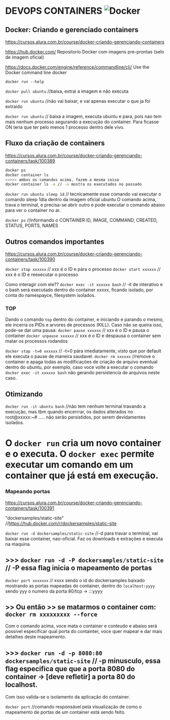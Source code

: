 # DEVOPS CONTAINERS ![Docker](https://img.shields.io/badge/docker-%230db7ed.svg?style=for-the-badge&logo=docker&logoColor=white)

## Docker: Criando e gerenciado containers

https://cursos.alura.com.br/course/docker-criando-gerenciando-containers




https://hub.docker.com/ Repositorio Docker com imagens pre-prontas (selo de imagem oficial)

https://docs.docker.com/engine/reference/commandline/cli/  Use the Docker command line docker


```docker run --help```



```docker pull ubuntu``` //baixa, extrai a imagem e não executa

```docker run ubuntu``` //não vai baixar, e vai apenas executar o que ja foi extraido


```docker run ubuntu``` // baixa a imagem, executa ubuntu e para, pois nao tem mais nenhum processo segurando a execução do container. Para ficasse ON teria que ter pelo menos 1 processo dentro dele vivo.

## Fluxo da criação de containers 
https://cursos.alura.com.br/course/docker-criando-gerenciando-containers/task/100389

```sh
docker ps
docker container ls 
>>>>> ambos os comandos acima, fazem a mesma coisa
docker container ls -a // -a mostra os executados no passado
```



```docker run ubuntu sleep 1d``` // tecnicamente esse comando vai executar o comando sleep 1dia dentro da imagem oficial ubuntu
O comando acima, trava o terminal, e precisa-se abrir outro e pode executar o comando abaixo para ver o container no ar.

```docker ps``` //informando o CONTAINER ID, IMAGE, COMMAND, CREATED, STATUS, PORTS, NAMES


## Outros comandos importantes
https://cursos.alura.com.br/course/docker-criando-gerenciando-containers/task/100390

```docker stop xxxxxx``` // xxx é o ID e pára o processo
```docker start xxxxxx``` // xxx é o ID e reexecutar o processo

Como interagir com ele??
```docker exec -it xxxxxx bash``` // -it de interativo e o bash será executado dentro do container xxxxx, ficando isolado, por conta do namespayce, filesystem isolados.

### TOP
Dando o comando ```top``` dentro do container, e iniciando e parando o mesmo, ele incerra os PIDs e arvores de processos (KILL). Caso não se queira isso, pode-se dar uma pausa:
```docker pause xxxxxx``` // xxx é o ID e pausa o container
```docker unpause xxxxxx``` // xxx é o ID e despausa o container sem matar os processos rodandos

```docker stop -t=0 xxxxxx``` // -t=0 pára imediatamente, visto que por default ele executa o pause de maneira saudavel.
```docker rm xxxxxx``` //remove o container e apaga todas as modificações de criação de arquivo eventual dentro do ubuntu, por exemplo, caso voce volte a executar o comando ```docker exec -it xxxxxx bash``` não gerando persistencia de arquivos neste caso.

## Otimizando

```docker run -it ubuntu bash```  //não tem nenhum terminal travando a execução, mas tbm quando encerrrar, os dados alterados no root@xxxxx:~# ..... não serão persistidos, por serem devidamentes isolados.

# O ```docker run``` cria um novo container e o executa. O ```docker exec``` permite executar um comando em um container que já está em execução.


### Mapeando portas
https://cursos.alura.com.br/course/docker-criando-gerenciando-containers/task/100391

"dockersamples/static-site" //https://hub.docker.com/r/dockersamples/static-site

```docker run -d dockersamples/static-site``` //-d para travar o terminal, vai baixar esse container, nao-oficial. Faz os downloads e extrações e executa na maquina.
 
## >>> ```docker run -d -P dockersamples/static-site``` // -P essa flag inicia o mapeamento de portas
```docker port xxxxxxx``` // xxxx sendo o id do dockersamples baixado
mostrando as portas mapeadas do container, dentro do ```localhost:yyyy``` sendo yyy o numero da porta 80/tcp -> :::yyyy

## >> Ou então >> se matarmos o container com: ```docker rm xxxxxxxxx --force```
Com o comando acima, voce mata o container e conteudo e abaixo será possivel especificar qual porta do containter, voce quer mapear e dar mais detalhes deste mapeamento.

## >>> ```docker run -d -p 8080:80 dockersamples/static-site``` // -p minusculo, essa flag  especifica que que a porta 8080 do container -> [deve refletir] a porta 80 do localhost.
Com isso valida-se o isolamento da aplicação do container.


```docker port``` //comando responsável pela visualização de como o mapeamento de portas de um container está sendo feito.









